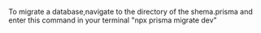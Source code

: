 To migrate a database,navigate to the directory of the shema.prisma and enter this command in your terminal "npx prisma migrate dev"